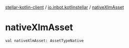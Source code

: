 [stellar-kotlin-client](../index.md) / [io.inbot.kotlinstellar](index.md) / [nativeXlmAsset](./native-xlm-asset.md)

# nativeXlmAsset

`val nativeXlmAsset: AssetTypeNative`